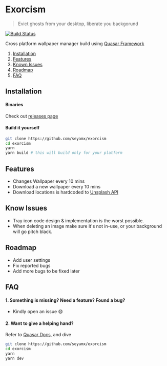 # Exorcism

> Evict ghosts from your desktop, liberate you backgorund

[![Build Status](https://travis-ci.com/seyamx/exorcism.svg?branch=master)](https://travis-ci.com/seyamx/exorcism)

Cross platform wallpaper manager build using [Quasar Framework](https://quasar.dev/)

1. [Installation](#installation)
2. [Features](#features)
3. [Known Issues](#known-issues)
4. [Roadmap](#roadmap)
5. [FAQ](#faq)

## Installation
#### Binaries
Check out [releases page](https://github.com/seyamx/exorcism/releases)

#### Build it yourself
```bash
git clone https://github.com/seyamx/exorcism
cd exorcism
yarn
yarn build # this will build only for your platform
```

## Features
- Changes Wallpaper every 10 mins
- Download a new wallpaper every 10 mins
- Download locations is hardcoded to [Unsplash API](https://source.unsplash.com/)

## Know Issues
- Tray icon code design & implementation is the worst possible.
- When deleting an image make sure it's not in-use, or your background will go pitch black.

## Roadmap
- Add user settings
- Fix reported bugs
- Add more bugs to be fixed later

## FAQ
#### 1. Something is missing? Need a feature? Found a bug?
- Kindly open an issue :smile:

#### 2. Want to give a helping hand?
Refer to [Quasar Docs](https://quasar.dev/start/pick-quasar-flavour), and dive
```bash
git clone https://github.com/seyamx/exorcism
cd exorcism
yarn
yarn dev
```
